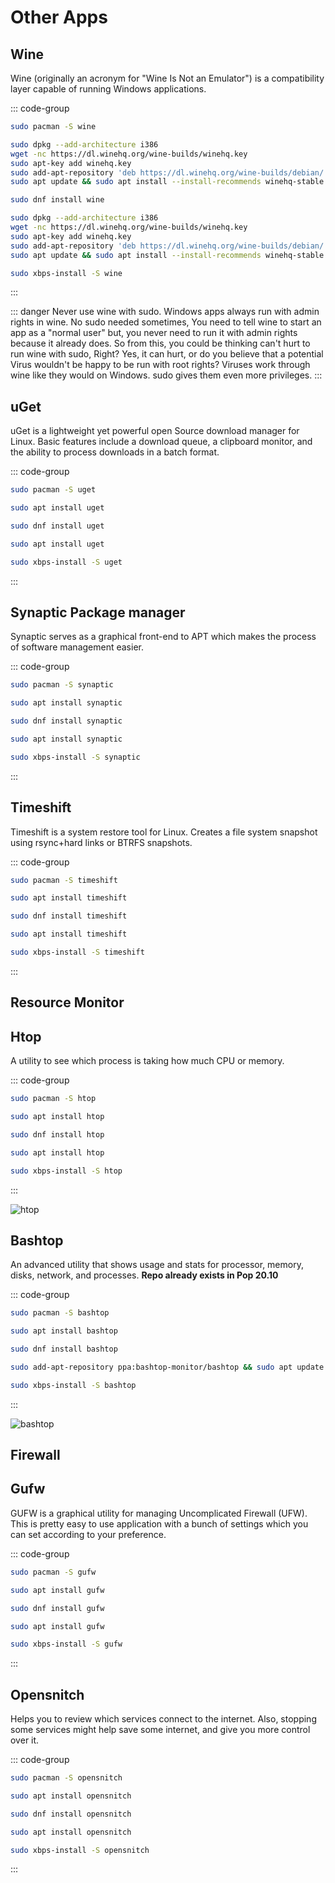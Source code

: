 # Other Apps

## Wine

Wine (originally an acronym for "Wine Is Not an Emulator") is a compatibility layer capable of running Windows applications.

::: code-group

```sh [Arch]
sudo pacman -S wine
```

```sh [Debian]
sudo dpkg --add-architecture i386
wget -nc https://dl.winehq.org/wine-builds/winehq.key
sudo apt-key add winehq.key
sudo add-apt-repository 'deb https://dl.winehq.org/wine-builds/debian/ bullseye main'
sudo apt update && sudo apt install --install-recommends winehq-stable
```

```sh [Fedora]
sudo dnf install wine
```

```sh [Ubuntu]
sudo dpkg --add-architecture i386
wget -nc https://dl.winehq.org/wine-builds/winehq.key
sudo apt-key add winehq.key
sudo add-apt-repository 'deb https://dl.winehq.org/wine-builds/debian/ bullseye main'
sudo apt update && sudo apt install --install-recommends winehq-stable
```

```sh [Void]
sudo xbps-install -S wine
```

:::

::: danger
Never use wine with sudo. Windows apps always run with admin rights in wine. No sudo needed sometimes, You need to tell wine to start an app as a "normal user" but, you never need to run it with admin rights because it already does. So from this, you could be thinking can't hurt to run wine with sudo, Right? Yes, it can hurt, or do you believe that a potential Virus wouldn't be happy to be run with root rights? Viruses work through wine like they would on Windows. sudo gives them even more privileges.
:::

## uGet

uGet is a lightweight yet powerful open Source download manager for Linux. Basic features include a download queue, a clipboard monitor, and the ability to process downloads in a batch format.

::: code-group

```sh [Arch]
sudo pacman -S uget
```

```sh [Debian]
sudo apt install uget
```

```sh [Fedora]
sudo dnf install uget
```

```sh [Ubuntu]
sudo apt install uget
```

```sh [Void]
sudo xbps-install -S uget
```

:::

## Synaptic Package manager

Synaptic serves as a graphical front-end to APT which makes the process of software management easier.

::: code-group

```sh [Arch]
sudo pacman -S synaptic
```

```sh [Debian]
sudo apt install synaptic
```

```sh [Fedora]
sudo dnf install synaptic
```

```sh [Ubuntu]
sudo apt install synaptic
```

```sh [Void]
sudo xbps-install -S synaptic
```

:::

## Timeshift

Timeshift is a system restore tool for Linux. Creates a file system snapshot using rsync+hard links or BTRFS snapshots.

::: code-group

```sh [Arch]
sudo pacman -S timeshift
```

```sh [Debian]
sudo apt install timeshift
```

```sh [Fedora]
sudo dnf install timeshift
```

```sh [Ubuntu]
sudo apt install timeshift
```

```sh [Void]
sudo xbps-install -S timeshift
```

:::

## Resource Monitor

## Htop

A utility to see which process is taking how much CPU or memory.

::: code-group

```sh [Arch]
sudo pacman -S htop
```

```sh [Debian]
sudo apt install htop
```

```sh [Fedora]
sudo dnf install htop
```

```sh [Ubuntu]
sudo apt install htop
```

```sh [Void]
sudo xbps-install -S htop
```

:::

![htop](https://imgur.com/q6j85Hk.gif)

## Bashtop

An advanced utility that shows usage and stats for processor, memory, disks, network, and processes.
**Repo already exists in Pop 20.10**

::: code-group

```sh [Arch]
sudo pacman -S bashtop
```

```sh [Debian]
sudo apt install bashtop
```

```sh [Fedora]
sudo dnf install bashtop
```

```sh [Ubuntu]
sudo add-apt-repository ppa:bashtop-monitor/bashtop && sudo apt update && sudo apt install bashtop -y
```

```sh [Void]
sudo xbps-install -S bashtop
```

:::

![bashtop](https://imgur.com/mvpMdQ1.gif)

## Firewall

## Gufw

GUFW is a graphical utility for managing Uncomplicated Firewall (UFW). This is pretty easy to use application with a bunch of settings which you can set according to your preference.

::: code-group

```sh [Arch]
sudo pacman -S gufw
```

```sh [Debian]
sudo apt install gufw
```

```sh [Fedora]
sudo dnf install gufw
```

```sh [Ubuntu]
sudo apt install gufw
```

```sh [Void]
sudo xbps-install -S gufw
```

:::

## Opensnitch

Helps you to review which services connect to the internet. Also, stopping some services might help save some internet, and give you more control over it.

::: code-group

```sh [Arch]
sudo pacman -S opensnitch
```

```sh [Debian]
sudo apt install opensnitch
```

```sh [Fedora]
sudo dnf install opensnitch
```

```sh [Ubuntu]
sudo apt install opensnitch
```

```sh [Void]
sudo xbps-install -S opensnitch
```

:::
